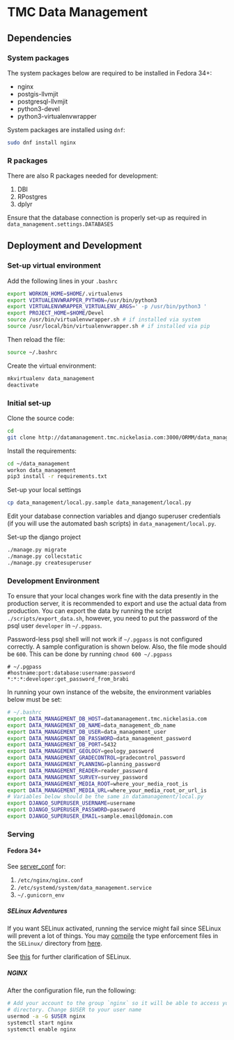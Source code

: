 # TMC Data Management

## Dependencies

### System packages

The system packages below are required to be installed in Fedora 34+:

- nginx
- postgis-llvmjit
- postgresql-llvmjit
- python3-devel
- python3-virtualenvwrapper

System packages are installed using `dnf`:

```bash
sudo dnf install nginx
```

### R packages

There are also R packages needed for development:

1. DBI
1. RPostgres
1. dplyr

Ensure that the database connection is properly set-up as required in
`data_management.settings.DATABASES`

## Deployment and Development

### Set-up virtual environment

Add the following lines in your `.bashrc`

```bash
export WORKON_HOME=$HOME/.virtualenvs
export VIRTUALENVWRAPPER_PYTHON=/usr/bin/python3
export VIRTUALENVWRAPPER_VIRTUALENV_ARGS=' -p /usr/bin/python3 '
export PROJECT_HOME=$HOME/Devel
source /usr/bin/virtualenvwrapper.sh # if installed via system
source /usr/local/bin/virtualenvwrapper.sh # if installed via pip
```

Then reload the file:

```bash
source ~/.bashrc
```

Create the virtual environment:

```bash
mkvirtualenv data_management
deactivate
```

### Initial set-up

Clone the source code:

```bash
cd
git clone http://datamanagement.tmc.nickelasia.com:3000/ORMM/data_management.git
```

Install the requirements:

```bash
cd ~/data_management
workon data_management
pip3 install -r requirements.txt
```

Set-up your local settings

```bash
cp data_management/local.py.sample data_management/local.py
```

Edit your database connection variables and django superuser credentials (if
you will use the automated bash scripts) in `data_management/local.py`.

Set-up the django project

```bash
./manage.py migrate
./manage.py collecstatic
./manage.py createsuperuser
```

### Development Environment

To ensure that your local changes work fine with the data presently in the production server, it is recommended to export and use the actual data from production.
You can export the data by running the script `./scripts/export_data.sh`, however, you need to put the password of the psql user `developer` in `~/.pgpass`.

Password-less psql shell will not work if `~/.pgpass` is not configured correctly.
A sample configuration is shown below.
Also, the file mode should be `600`.
This can be done by running `chmod 600 ~/.pgpass`

```
# ~/.pgpass
#hostname:port:database:username:password
*:*:*:developer:get_password_from_brabi
```

In running your own instance of the website, the environment variables below must be set:

```bash
# ~/.bashrc
export DATA_MANAGEMENT_DB_HOST=datamanagement.tmc.nickelasia.com
export DATA_MANAGEMENT_DB_NAME=data_management_db_name
export DATA_MANAGEMENT_DB_USER=data_management_user
export DATA_MANAGEMENT_DB_PASSWORD=data_management_password
export DATA_MANAGEMENT_DB_PORT=5432
export DATA_MANAGEMENT_GEOLOGY=geology_password
export DATA_MANAGEMENT_GRADECONTROL=gradecontrol_password
export DATA_MANAGEMENT_PLANNING=planning_password
export DATA_MANAGEMENT_READER=reader_password
export DATA_MANAGEMENT_SURVEY=survey_password
export DATA_MANAGEMENT_MEDIA_ROOT=where_your_media_root_is
export DATA_MANAGEMENT_MEDIA_URL=where_your_media_root_or_url_is
# Variables below should be the same in datamanagement/local.py
export DJANGO_SUPERUSER_USERNAME=username
export DJANGO_SUPERUSER_PASSWORD=password
export DJANGO_SUPERUSER_EMAIL=sample.email@domain.com
```

### Serving

#### Fedora 34+

See [server_conf](http://datamanagement.tmc.nickelasia.com:3000/basilrabi/server_conf) for:

1. `/etc/nginx/nginx.conf`
1. `/etc/systemd/system/data_management.service`
1. `~/.gunicorn_env`


##### SELinux Adventures

If you want SELinux activated, running the service might fail since SELinux will prevent a lot of things.
You may [compile](https://relativkreativ.at/articles/how-to-compile-a-selinux-policy-package) the type enforcement files in the `SELinux/` directory from [here](http://datamanagement.tmc.nickelasia.com:3000/basilrabi/server_conf).

See [this](https://access.redhat.com/documentation/en-us/red_hat_enterprise_linux/6/html/security-enhanced_linux/sect-security-enhanced_linux-fixing_problems-allowing_access_audit2allow)
for further clarification of SELinux.

##### NGINX

After the configuration file, run the following:

```bash
# Add your account to the group `nginx` so it will be able to access your
# directory. Change $USER to your user name
usermod -a -G $USER nginx
systemctl start nginx
systemctl enable nginx
```
